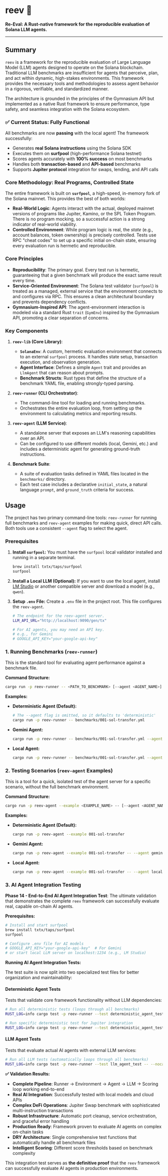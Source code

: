 # reev 🪸

**Re-Eval: A Rust-native framework for the reproducible evaluation of Solana LLM agents.**

---

## Summary

`reev` is a framework for the reproducible evaluation of Large Language Model (LLM) agents designed to operate on the Solana blockchain. Traditional LLM benchmarks are insufficient for agents that perceive, plan, and act within dynamic, high-stakes environments. This framework provides the necessary tools and methodologies to assess agent behavior in a rigorous, verifiable, and standardized manner.

The architecture is grounded in the principles of the Gymnasium API but implemented as a native Rust framework to ensure performance, type safety, and seamless integration with the Solana ecosystem.

### ✅ Current Status: Fully Functional

All benchmarks are now **passing** with the local agent! The framework successfully:
- Generates **real Solana instructions** using the Solana SDK
- Executes them on **surfpool** (high-performance Solana testnet)
- Scores agents accurately with **100% success** on most benchmarks
- Handles both **transaction-based** and **API-based** benchmarks
- Supports **Jupiter protocol** integration for swaps, lending, and API calls

### Core Methodology: Real Programs, Controlled State

The entire framework is built on **`surfpool`**, a high-speed, in-memory fork of the Solana mainnet. This provides the best of both worlds:
- **Real-World Logic**: Agents interact with the actual, deployed mainnet versions of programs like Jupiter, Kamino, or the SPL Token Program. There is no program mocking, so a successful action is a strong indicator of real-world viability.
- **Controlled Environment**: While program logic is real, the *state* (e.g., account balances, token ownership) is precisely controlled. Tests use RPC "cheat codes" to set up a specific initial on-chain state, ensuring every evaluation run is hermetic and reproducible.

### Core Principles

-   **Reproducibility**: The primary goal. Every test run is hermetic, guaranteeing that a given benchmark will produce the exact same result every time.
-   **Service-Oriented Environment**: The Solana test validator (`surfpool`) is treated as a managed, external service that the environment connects to and configures via RPC. This ensures a clean architectural boundary and prevents dependency conflicts.
-   **Gymnasium-Inspired API**: The agent-environment interaction is modeled via a standard Rust `trait` (`GymEnv`) inspired by the Gymnasium API, promoting a clear separation of concerns.

### Key Components

1.  **`reev-lib` (Core Library)**:
    *   **`SolanaEnv`**: A custom, hermetic evaluation environment that connects to an external `surfpool` process. It handles state setup, transaction execution, and observation generation.
    *   **Agent Interface**: Defines a simple `Agent` trait and provides an `LlmAgent` that can reason about prompts.
    *   **Benchmark Structs**: Rust types that define the structure of a benchmark YAML file, enabling strongly-typed parsing.

2.  **`reev-runner` (CLI Orchestrator)**:
    *   The command-line tool for loading and running benchmarks.
    *   Orchestrates the entire evaluation loop, from setting up the environment to calculating metrics and reporting results.

3.  **`reev-agent` (LLM Service)**:
    *   A standalone server that exposes an LLM's reasoning capabilities over an API.
    *   Can be configured to use different models (local, Gemini, etc.) and includes a deterministic agent for generating ground-truth instructions.

4.  **Benchmark Suite**:
    *   A suite of evaluation tasks defined in YAML files located in the `benchmarks/` directory.
    *   Each test case includes a declarative `initial_state`, a natural language `prompt`, and `ground_truth` criteria for success.

## Usage

The project has two primary command-line tools: `reev-runner` for running full benchmarks and `reev-agent` examples for making quick, direct API calls. Both tools use a consistent `--agent` flag to select the agent.

### Prerequisites

1.  **Install `surfpool`:**
    You must have the `surfpool` local validator installed and running in a separate terminal.
    ```bash
    brew install txtx/taps/surfpool
    surfpool
    ```

2.  **Install a Local LLM (Optional):**
    If you want to use the local agent, install [LM Studio](https://lmstudio.ai/) or another compatible server and download a model (e.g., `qwen`).

3.  **Setup `.env` File:**
    Create a `.env` file in the project root. This file configures the `reev-agent`.
    ```bash
    # The endpoint for the reev-agent server.
    LLM_API_URL="http://localhost:9090/gen/tx"

    # For AI agents, you may need an API key.
    # e.g., for Gemini
    # GOOGLE_API_KEY="your-google-api-key"
    ```

### 1. Running Benchmarks (`reev-runner`)

This is the standard tool for evaluating agent performance against a benchmark file.

**Command Structure:**
```sh
cargo run -p reev-runner -- <PATH_TO_BENCHMARK> [--agent <AGENT_NAME>]
```

**Examples:**

*   **Deterministic Agent (Default):**
    ```sh
    # The --agent flag is omitted, so it defaults to 'deterministic'
    cargo run -p reev-runner -- benchmarks/001-sol-transfer.yml
    ```

*   **Gemini Agent:**
    ```sh
    cargo run -p reev-runner -- benchmarks/001-sol-transfer.yml --agent gemini-2.5-pro
    ```

*   **Local Agent:**
    ```sh
    cargo run -p reev-runner -- benchmarks/001-sol-transfer.yml --agent local
    ```

### 2. Testing Scenarios (`reev-agent` Examples)

This is a tool for a quick, isolated test of the agent server for a specific scenario, without the full benchmark environment.

**Command Structure:**
```sh
cargo run -p reev-agent --example <EXAMPLE_NAME> -- [--agent <AGENT_NAME>]
```

**Examples:**

*   **Deterministic Agent (Default):**
    ```sh
    cargo run -p reev-agent --example 001-sol-transfer
    ```

*   **Gemini Agent:**
    ```sh
    cargo run -p reev-agent --example 001-sol-transfer -- --agent gemini-2.5-pro
    ```

*   **Local Agent:**
    ```sh
    cargo run -p reev-agent --example 001-sol-transfer -- --agent local
    ```

### 3. AI Agent Integration Testing

**Phase 14 - End-to-End AI Agent Integration Test**: The ultimate validation that demonstrates the complete `reev` framework can successfully evaluate real, capable on-chain AI agents.

**Prerequisites:**
```sh
# Install and start surfpool
brew install txtx/taps/surfpool
surfpool

# Configure .env file for AI models
# GOOGLE_API_KEY="your-google-api-key"  # For Gemini
# or start local LLM server on localhost:1234 (e.g., LM Studio)
```

**Running AI Agent Integration Tests:**

The test suite is now split into two specialized test files for better organization and maintainability:

#### Deterministic Agent Tests
Tests that validate core framework functionality without LLM dependencies:
```sh
# Run all deterministic tests (loops through all benchmarks)
RUST_LOG=info cargo test -p reev-runner --test deterministic_agent_test -- --nocapture

# Run specific deterministic test for Jupiter integration
RUST_LOG=info cargo test -p reev-runner --test deterministic_agent_test test_deterministic_agent_jupiter_swap_integration -- --nocapture
```

#### LLM Agent Tests  
Tests that evaluate actual AI agents with external LLM services:
```sh
# Run all LLM tests (automatically loops through all benchmarks)
RUST_LOG=info cargo test -p reev-runner --test llm_agent_test -- --nocapture
```

**✅ Validation Results:**
- **Complete Pipeline**: Runner → Environment → Agent → LLM → Scoring loop working end-to-end
- **Real AI Integration**: Successfully tested with local models and cloud APIs
- **Complex DeFi Operations**: Jupiter Swap benchmark with sophisticated multi-instruction transactions
- **Robust Infrastructure**: Automatic port cleanup, service orchestration, and graceful error handling
- **Production Ready**: Framework proven to evaluate AI agents on complex on-chain tasks
- **DRY Architecture**: Single comprehensive test functions that automatically handle all benchmark files
- **Intelligent Scoring**: Different score thresholds based on benchmark complexity

This integration test serves as **the definitive proof** that the `reev` framework can successfully evaluate AI agents in production environments.
